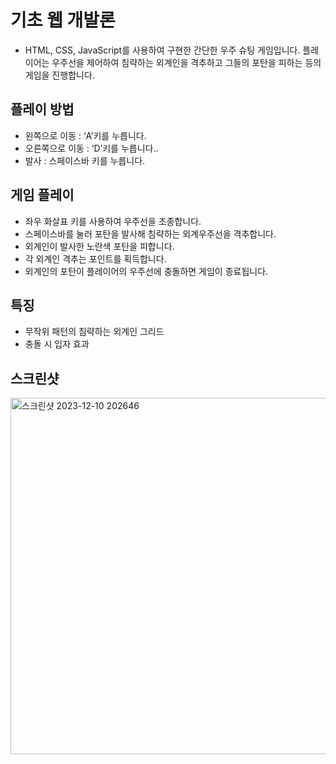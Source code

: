# 기초 웹 개발론
* HTML, CSS, JavaScript를 사용하여 구현한 간단한 우주 슈팅 게임입니다. 플레이어는 우주선을 제어하여 침략하는 외계인을 격추하고 그들의 포탄을 피하는 등의 게임을 진행합니다. 

## 플레이 방법
* 왼쪽으로 이동 : ‘A’키를 누릅니다.
* 오른쪽으로 이동 : ‘D’키를 누릅니다.. 
* 발사 : 스페이스바 키를 누릅니다.

## 게임 플레이
* 좌우 화살표 키를 사용하여 우주선을 조종합니다.
* 스페이스바를 눌러 포탄을 발사해 침략하는 외계우주선을 격추합니다.
* 외계인이 발사한 노란색 포탄을 피합니다.
* 각 외계인 격추는 포인트를 획득합니다.
* 외계인의 포탄이 플레이어의 우주선에 충돌하면 게임이 종료됩니다.

## 특징
* 무작위 패턴의 침략하는 외계인 그리드
* 충돌 시 입자 효과

## 스크린샷
<img width="570" alt="스크린샷 2023-12-10 202646" src="https://github.com/dorman9/basicweb/assets/139318504/0f9cf9f6-8d39-4e31-878c-1307da94e0db">
